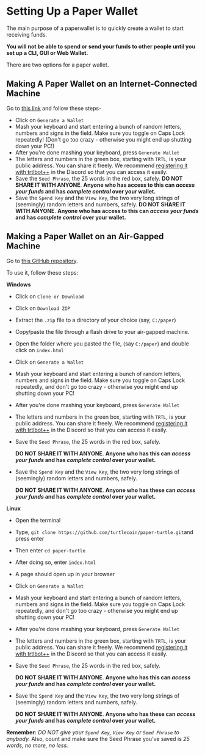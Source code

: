 # Setting Up a Paper Wallet

The main purpose of a paperwallet is to quickly create a wallet to start receiving funds. 

**You will not be able to spend or send your funds to other people until you set up a CLI, GUI or Web Wallet.**

There are two options for a paper wallet.

## Making A Paper Wallet on an Internet-Connected Machine

Go to [this link](https://turtlecoin.lol/wallet) and follow these steps-

- Click on `Generate a Wallet`
- Mash your keyboard and start entering a bunch of random letters, numbers and signs in the field. Make sure you toggle on Caps Lock repeatedly! (Don't go too crazy - otherwise you might end up shutting down your PC!)
- After you're done mashing your keyboard, press `Generate Wallet`
- The letters and numbers in the green box, starting with `TRTL`, is your public address. You can share it freely. We recommend [registering it with trtlbot++](Using-trtlbot-plus-plus#registering-your-wallet) in the Discord so that you can access it easily.   
- Save the `Seed Phrase`, the 25 words in the red box, safely. **DO NOT SHARE IT WITH ANYONE**. **Anyone who has access to this can *access your funds* and has *complete control* over your wallet.**
- Save the `Spend Key` and the `View Key`, the two very long strings of (seemingly) random letters and numbers, safely.  **DO NOT SHARE IT WITH ANYONE**. **Anyone who has access to this can *access your funds* and has *complete control* over your wallet.**

## Making a Paper Wallet on an Air-Gapped Machine

Go to [this GitHub repository](https://github.com/turtlecoin/paper-turtle).

To use it, follow these steps:

**Windows**

- Click on `Clone or Download`

- Click on `Download ZIP`

- Extract the `.zip` file to a directory of your choice (say, `C:/paper`)

- Copy/paste the file through a flash drive to your air-gapped machine.

- Open the folder where you pasted the file, (say `C:/paper`) and double click on `index.html`

- Click on `Generate a Wallet`

- Mash your keyboard and start entering a bunch of random letters, numbers and signs in the field. Make sure you toggle on Caps Lock repeatedly, and don't go too crazy - otherwise you might end up shutting down your PC!

- After you're done mashing your keyboard, press `Generate Wallet`

- The letters and numbers in the green box, starting with `TRTL`, is your public address. You can share it freely. We recommend [registering it with trtlbot++](Using-trtlbot-plus-plus#registering-your-wallet) in the Discord so that you can access it easily.   

- Save the `Seed Phrase`, the 25 words in the red box, safely. 

  **DO NOT SHARE IT WITH ANYONE**. **Anyone who has this can *access your funds* and has *complete control* over your wallet.**

- Save the `Spend Key` and the `View Key`, the two very long strings of (seemingly) random letters and numbers, safely.  

  **DO NOT SHARE IT WITH ANYONE**. **Anyone who has these can *access your funds* and has *complete control* over your wallet.**

**Linux**

- Open the terminal

- Type, `git clone https://github.com/turtlecoin/paper-turtle.git`and press enter 

- Then enter `cd paper-turtle`

- After doing so, enter `index.html`

- A page should open up in your browser

- Click on `Generate a Wallet`

- Mash your keyboard and start entering a bunch of random letters, numbers and signs in the field. Make sure you toggle on Caps Lock repeatedly, and don't go too crazy - otherwise you might end up shutting down your PC!

- After you're done mashing your keyboard, press `Generate Wallet`

- The letters and numbers in the green box, starting with `TRTL`, is your public address. You can share it freely. We recommend [registering it with trtlbot++](Using-trtlbot-plus-plus#registering-your-wallet) in the Discord so that you can access it easily.   

- Save the `Seed Phrase`, the 25 words in the red box, safely.

  **DO NOT SHARE IT WITH ANYONE**. **Anyone who has this can *access your funds* and has *complete control* over your wallet.**

- Save the `Spend Key` and the `View Key`, the two very long strings of (seemingly) random letters and numbers, safely.  

  **DO NOT SHARE IT WITH ANYONE**. **Anyone who has these can *access your funds* and has *complete control* over your wallet.**

**Remember:** *DO NOT give your `Spend Key`, `View Key` or `Seed Phrase` to anybody.*
Also, count and make sure the Seed Phrase you've saved is *25 words, no more, no less.*